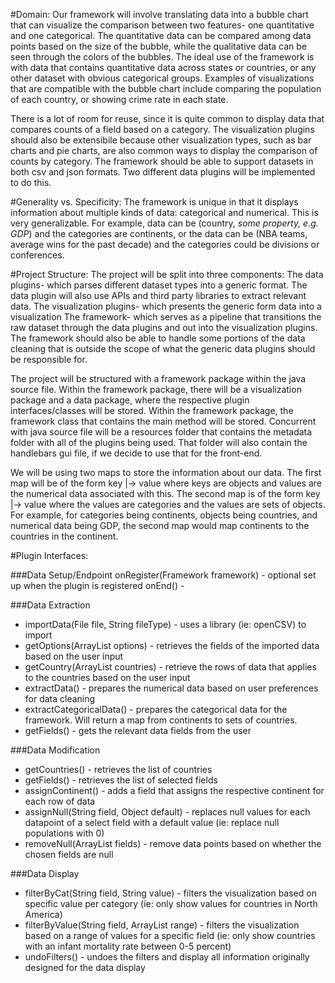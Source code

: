 #Domain:
Our framework will involve translating data into a bubble chart that can visualize the comparison between two features- one quantitative and one categorical. The quantitative data can be compared among data points based on the size of the bubble, while the qualitative data can be seen through the colors of the bubbles. The ideal use of the framework is with data that contains quantitative data across states or countries, or any other dataset with obvious categorical groups. Examples of visualizations that are compatible with the bubble chart include comparing the population of each country, or showing crime rate in each state.

There is a lot of room for reuse, since it is quite common to display data that compares counts of a field based on a category. The visualization plugins should also be extensibile because other visualization types, such as bar charts and pie charts, are also common ways to display the comparison of counts by category. The framework should be able to support datasets in both csv and json formats. Two different data plugins will be implemented to do this.

#Generality vs. Specificity:
The framework is unique in that it displays information about multiple kinds of data: categorical and numerical. This is very generalizable. For example, data can be (country, *some property, e.g. GDP*) and the categories are continents, or the data can be (NBA teams, average wins for the past decade) and the categories could be divisions or conferences.

#Project Structure:
The project will be split into three components:
The data plugins- which parses different dataset types into a generic format. The data plugin will also use APIs and third party libraries to extract relevant data.
The visualization plugins- which presents the generic form data into a visualization
The framework- which serves as a pipeline that transitions the raw dataset through the data plugins and out into the visualization plugins. The framework should also be able to handle some portions of the data cleaning that is outside the scope of what the generic data plugins should be responsible for.

The project will be structured with a framework package within the java source file. Within the framework package, there will be a visualization package and a data package, where the respective plugin interfaces/classes will be stored. Within the framework package, the framework class that contains the main method will be stored. Concurrent with java source file will be a resources folder that contains the metadata folder with all of the plugins being used. That folder will also contain the handlebars gui file, if we decide to use that for the front-end.

We will be using two maps to store the information about our data. The first map will be of the form key |-> value where keys are objects and values are the numerical data associated with this. The second map is of the form key |-> value where the values are categories and the values are sets of objects. For example, for categories being continents, objects being countries, and numerical data being GDP, the second map would map continents to the countries in the continent.

#Plugin Interfaces:

###Data Setup/Endpoint
onRegister(Framework framework) - optional set up when the plugin is registered
onEnd() -

###Data Extraction
* importData(File file, String fileType) - uses a library (ie: openCSV) to import
* getOptions(ArrayList<String> options) - retrieves the fields of the imported data based on the user input
* getCountry(ArrayList<String> countries) - retrieve the rows of data that applies to the countries based on the user input
* extractData() - prepares the numerical data based on user preferences for data cleaning
* extractCategoricalData() - prepares the categorical data for the framework. Will return a map from continents to sets of countries.
* getFields() - gets the relevant data fields from the user

###Data Modification
* getCountries() - retrieves the list of countries
* getFields() - retrieves the list of selected fields
* assignContinent() - adds a field that assigns the respective continent for each row of data
* assignNull(String field, Object default) - replaces null values for each datapoint of a select field with a default value (ie: replace null populations with 0)
* removeNull(ArrayList<String> fields) - remove data points based on whether the chosen fields are null

###Data Display
* filterByCat(String field, String value) - filters the visualization based on specific value per category (ie: only show values for countries in North America)
* filterByValue(String field, ArrayList<int> range) - filters the visualization based on a range of values for a specific field (ie: only show countries with an infant mortality rate between 0-5 percent)
* undoFilters() - undoes the filters and display all information originally designed for the data display
#
